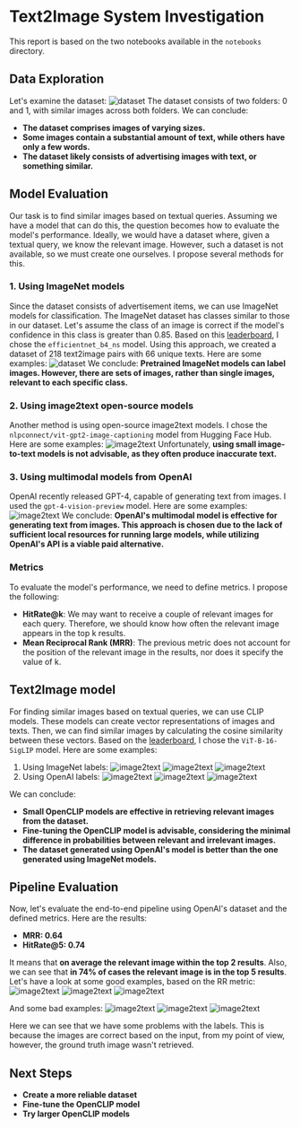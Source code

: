 Text2Image System Investigation
==============================

This report is based on the two notebooks available in the `notebooks` directory.

## Data Exploration
Let's examine the dataset:
![dataset](plots/ds_1_examples.png)
The dataset consists of two folders: 0 and 1, with similar images across both folders. We can conclude:
- **The dataset comprises images of varying sizes.**
- **Some images contain a substantial amount of text, while others have only a few words.**
- **The dataset likely consists of advertising images with text, or something similar.**

## Model Evaluation
Our task is to find similar images based on textual queries. Assuming we have a model that can do this, the question becomes how to evaluate the model's performance. Ideally, we would have a dataset where, given a textual query, we know the relevant image. However, such a dataset is not available, so we must create one ourselves. I propose several methods for this.

### 1. Using ImageNet models
Since the dataset consists of advertisement items, we can use ImageNet models for classification. The ImageNet dataset has classes similar to those in our dataset. Let's assume the class of an image is correct if the model's confidence in this class is greater than 0.85. Based on this [leaderboard](https://paperswithcode.com/sota/image-classification-on-imagenet), I chose the `efficientnet_b4_ns` model. Using this approach, we created a dataset of 218 text2image pairs with 66 unique texts. Here are some examples:
![dataset](plots/imagenet.png)
We conclude:
**Pretrained ImageNet models can label images. However, there are sets of images, rather than single images, relevant to each specific class.**

### 2. Using image2text open-source models
Another method is using open-source image2text models. I chose the `nlpconnect/vit-gpt2-image-captioning` model from Hugging Face Hub. Here are some examples:
![image2text](plots/open_source_image2text.png)
Unfortunately, **using small image-to-text models is not advisable, as they often produce inaccurate text.**

### 3. Using multimodal models from OpenAI
OpenAI recently released GPT-4, capable of generating text from images. I used the `gpt-4-vision-preview` model. Here are some examples:
![image2text](plots/gpt.png)
We conclude:
**OpenAI's multimodal model is effective for generating text from images. This approach is chosen due to the lack of sufficient local resources for running large models, while utilizing OpenAI's API is a viable paid alternative.**

### Metrics
To evaluate the model's performance, we need to define metrics. I propose the following:
- **HitRate@k**: We may want to receive a couple of relevant images for each query. Therefore, we should know how often the relevant image appears in the top k results.
- **Mean Reciprocal Rank (MRR)**: The previous metric does not account for the position of the relevant image in the results, nor does it specify the value of k.

## Text2Image model
For finding similar images based on textual queries, we can use CLIP models. These models can create vector representations of images and texts. Then, we can find similar images by calculating the cosine similarity between these vectors. Based on the [leaderboard](https://github.com/mlfoundations/open_clip/blob/main/docs/openclip_retrieval_results.csv), I chose the `ViT-B-16-SigLIP` model. Here are some examples:
1. Using ImageNet labels:
![image2text](plots/imagenet_eval_1.png)
![image2text](plots/imagenet_eval_2.png)
![image2text](plots/imagenet_eval_3.png)
2. Using OpenAI labels:
![image2text](plots/gpt_eval_1.png)
![image2text](plots/gpt_eval_2.png)
![image2text](plots/gpt_eval_3.png)

We can conclude:
- **Small OpenCLIP models are effective in retrieving relevant images from the dataset.**
- **Fine-tuning the OpenCLIP model is advisable, considering the minimal difference in probabilities between relevant and irrelevant images.**
- **The dataset generated using OpenAI's model is better than the one generated using ImageNet models.**

## Pipeline Evaluation
Now, let's evaluate the end-to-end pipeline using OpenAI's dataset and the defined metrics. Here are the results:
- **MRR: 0.64**
- **HitRate@5: 0.74**

It means that **on average the relevant image within the top 2 results**. Also, we can see that **in 74% of cases the relevant image is in the top 5 results**.
Let's have a look at some good examples, based on the RR metric:
![image2text](plots/good_1.png)
![image2text](plots/good_2.png)
![image2text](plots/good_3.png)

And some bad examples:
![image2text](plots/bad_1.png)
![image2text](plots/bad_2.png)
![image2text](plots/bad_3.png)

Here we can see that we have some problems with the labels. This is because the images are correct based on the input, from my point of view, however, the ground truth image wasn't retrieved.

## Next Steps
- **Create a more reliable dataset**
- **Fine-tune the OpenCLIP model**
- **Try larger OpenCLIP models**
